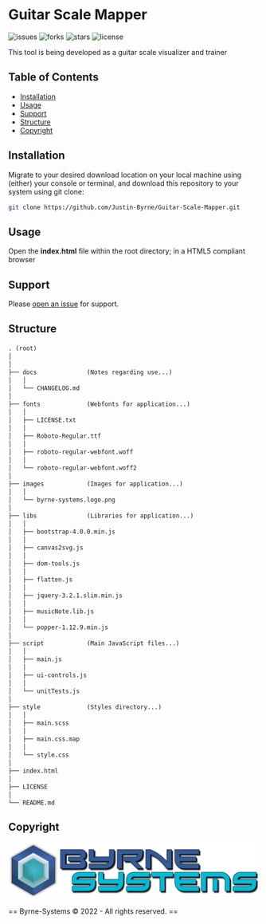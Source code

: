 # Guitar Scale Mapper

![issues](https://img.shields.io/github/issues/Justin-Byrne/Guitar-Scale-Mapper)
![forks](https://img.shields.io/github/forks/Justin-Byrne/Guitar-Scale-Mapper)
![stars](https://img.shields.io/github/stars/Justin-Byrne/Guitar-Scale-Mapper)
![license](https://img.shields.io/github/license/Justin-Byrne/Guitar-Scale-Mapper)

This tool is being developed as a guitar scale visualizer and trainer

## Table of Contents
- [Installation](#installation)
- [Usage](#usage)
- [Support](#support)
- [Structure](#structure)
- [Copyright](#copyright)

## Installation

Migrate to your desired download location on your local machine using (either) your console or terminal, and download this repository to your system using git clone:

```sh
git clone https://github.com/Justin-Byrne/Guitar-Scale-Mapper.git
```

## Usage

Open the **index.html** file within the root directory; in a HTML5 compliant browser

## Support

Please [open an issue](https://github.com/Justin-Byrne/Guitar-Scale-Mapper/issues/new) for support.

## Structure

    . (root)
    │
    │
    ├── docs              (Notes regarding use...)
    │   │
    │   └── CHANGELOG.md
    │
    ├── fonts             (Webfonts for application...)
    │   │
    │   ├── LICENSE.txt
    │   │
    │   ├── Roboto-Regular.ttf
    │   │
    │   ├── roboto-regular-webfont.woff
    │   │
    │   └── roboto-regular-webfont.woff2
    │
    ├── images            (Images for application...)
    │   │
    │   └── byrne-systems.logo.png
    │
    ├── libs              (Libraries for application...)
    │   │
    │   ├── bootstrap-4.0.0.min.js
    │   │
    │   ├── canvas2svg.js
    │   │
    │   ├── dom-tools.js
    │   │
    │   ├── flatten.js
    │   │
    │   ├── jquery-3.2.1.slim.min.js
    │   │
    │   ├── musicNote.lib.js
    │   │
    │   └── popper-1.12.9.min.js
    │
    ├── script            (Main JavaScript files...)
    │   │
    │   ├── main.js
    │   │
    │   ├── ui-controls.js
    │   │
    │   └── unitTests.js
    │
    ├── style             (Styles directory...)
    │   │
    │   ├── main.scss
    │   │
    │   ├── main.css.map
    │   │
    │   └── style.css
    │
    ├── index.html
    │
    ├── LICENSE
    │
    └── README.md


## Copyright

![Byrne-Systems](https://github.com/Justin-Byrne/Guitar-Scale-Mapper/blob/main/images/byrne-systems.logo.png)

== Byrne-Systems © 2022 - All rights reserved. ==